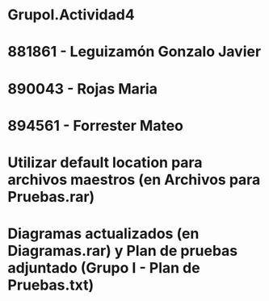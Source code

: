 # GrupoI.Actividad4
# 881861 - Leguizamón Gonzalo Javier
# 890043 - Rojas Maria
# 894561 - Forrester Mateo
# Utilizar default location para archivos maestros (en Archivos para Pruebas.rar)
# Diagramas actualizados (en Diagramas.rar) y Plan de pruebas adjuntado (Grupo I - Plan de Pruebas.txt)
